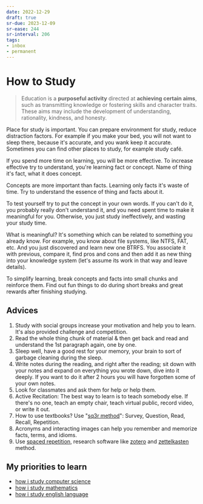 ```yaml
---
date: 2022-12-29
draft: true
sr-due: 2023-12-09
sr-ease: 244
sr-interval: 206
tags:
- inbox
- permanent
---
```


# How to Study

> Education is a **purposeful activity** directed at **achieving certain aims**,
> such as transmitting knowledge or fostering skills and character traits. These
> aims may include the development of understanding, rationality, kindness, and
> honesty.

Place for study is important. You can prepare environment for study, reduce
distraction factors. For example if you make your bed, you will not want to
sleep there, because it's accurate, and you wank keep it accurate. Sometimes you
can find other places to study, for example study café.

If you spend more time on learning, you will be more effective. To increase
effective try to understand, you're learning fact or concept. Name of thing it's
fact, what it does concept.

Concepts are more important than facts. Learning only facts it's waste of time.
Try to understand the essence of thing and facts about it.

To test yourself try to put the concept in your own words. If you can't do it,
you probably really don't understand it, and you need spent time to make it
meaningful for you. Otherwise, you just study ineffectively, and wasting your
study time.

What is meaningful? It's something which can be related to something you already
know. For example, you know about file systems, like NTFS, FAT, etc. And you
just discovered and learn new one BTRFS. You associate it with previous, compare
it, find pros and cons and then add it as new thing into your knowledge system
(let's assume its work in that way and leave details).

To simplify learning, break concepts and facts into small chunks and reinforce
them. Find out fun things to do during short breaks and great rewards after
finishing studying.

## Advices

1. Study with social groups increase your motivation and help you to learn. It's
   also provided challenge and competition.
2. Read the whole thing chunk of material & then get back and read and
   understand the 1st paragraph again, one by one.
3. Sleep well, have a good rest for your memory, your brain to sort of garbage
   cleaning during the sleep.
4. Write notes during the reading, and right after the reading; sit down with
   your notes and expand on everything you wrote down, dive into it deeply. If
   you want to do it after 2 hours you will have forgotten some of your own
   notes.
5. Look for classmates and ask them for help or help them.
6. Active Recitation: The best way to learn is to teach somebody else. If
   there's no one, teach an empty chair, teach virtual public, record video, or
   write it out.
7. How to use textbooks? Use "[sq3r method](./sq3r%20method.md)": Survey, Question,
   Read, Recall, Repetition.
8. Acronyms and interacting images can help you remember and memorize facts,
   terms, and idioms.
9. Use [spaced repetition](./spaced%20repetition.md), research software like
   [zotero](./zotero.md) and [zettelkasten](./zettelkasten.md) method.

## My priorities to learn


- [how i study computer science](./how%20i%20study%20computer%20science.md)
- [how i study mathematics](./how%20i%20study%20mathematics.md)
- [how i study english language](./how%20i%20study%20english%20language.md)